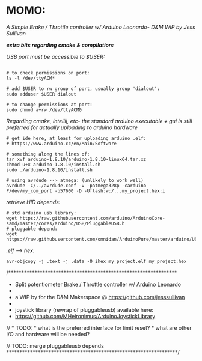 # MOMO:

*A Simple Brake / Throttle controller w/ Arduino Leonardo- D&M WIP by Jess Sullivan*
    
***extra bits regarding cmake & compilation:***     
    
*USB port must be accessible to $USER:*
```shell script

# to check permissions on port:
ls -l /dev/ttyACM*

# add $USER to rw group of port, usually group 'dialout':
sudo adduser $USER dialout

# to change permissions at port:
sudo chmod a+rw /dev/ttyACM0
```
    
*Regarding cmake, intellij, etc-
the standard arduino executable + gui is still preferred for actually uploading to arduino hardware*
    
```shell script
# get ide here, at least for uploading arduino .elf:
# https://www.arduino.cc/en/Main/Software

# something along the lines of:
tar xvf arduino-1.8.10/arduino-1.8.10-linux64.tar.xz 
chmod u+x arduino-1.8.10/install.sh
sudo ./arduino-1.8.10/install.sh

# using avrdude --> atmega: (unlikely to work well)
avrdude -C/../avrdude.conf -v -patmega328p -carduino -P/dev/my_com_port -b57600 -D -Uflash:w:/...my_project.hex:i
``` 
    
*retrieve HID depends:*
```shell script
# std arduino usb library:
wget https://raw.githubusercontent.com/arduino/ArduinoCore-samd/master/cores/arduino/USB/PluggableUSB.h
# pluggable depend:
wget https://raw.githubusercontent.com/omnidan/ArduinoPure/master/arduino/USBAPI.h
```
    
*.elf --> hex:*
``` shell script
avr-objcopy -j .text -j .data -O ihex my_project.elf my_project.hex
```     
    
    
/****************************************************************
 * Split potentiometer Brake / Throttle controller w/ Arduino Leonardo
 * 
 * a WIP by for the D&M Makerspace @ https://github.com/jesssullivan
 * 
 * joystick library (rewrap of pluggableusb) available here:
 * https://github.com/MHeironimus/ArduinoJoystickLibrary

 // * TODO:
        * what is the preferred interface for limit reset?
        * what are other I/O and hardware will be needed?

 // TODO: merge pluggableusb depends
*****************************************************************/